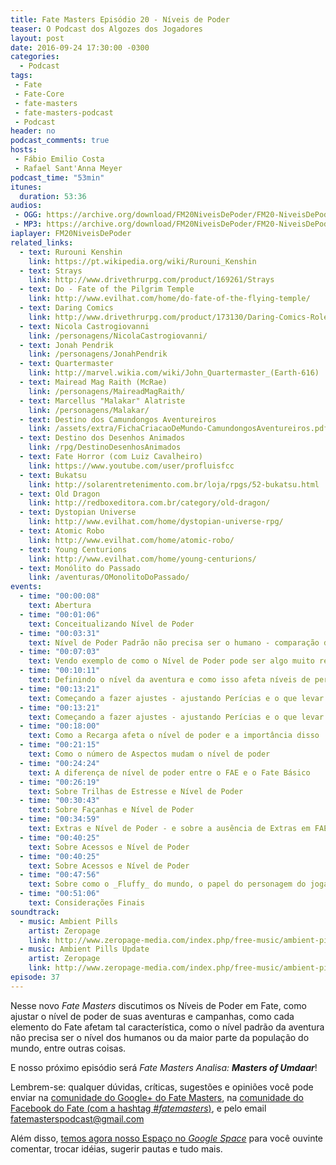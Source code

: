 ```yaml
---
title: Fate Masters Episódio 20 - Níveis de Poder
teaser: O Podcast dos Algozes dos Jogadores
layout: post
date: 2016-09-24 17:30:00 -0300
categories:
  - Podcast
tags:
 - Fate
 - Fate-Core
 - fate-masters
 - fate-masters-podcast
 - Podcast
header: no
podcast_comments: true 
hosts:
 - Fábio Emilio Costa
 - Rafael Sant'Anna Meyer
podcast_time: "53min"
itunes:
  duration: 53:36
audios:
 - OGG: https://archive.org/download/FM20NiveisDePoder/FM20-NiveisDePoder.ogg       
 - MP3: https://archive.org/download/FM20NiveisDePoder/FM20-NiveisDePoder.mp3
iaplayer: FM20NiveisDePoder
related_links:
  - text: Rurouni Kenshin
    link: https://pt.wikipedia.org/wiki/Rurouni_Kenshin
  - text: Strays
    link: http://www.drivethrurpg.com/product/169261/Strays
  - text: Do - Fate of the Pilgrim Temple
    link: http://www.evilhat.com/home/do-fate-of-the-flying-temple/
  - text: Daring Comics
    link: http://www.drivethrurpg.com/product/173130/Daring-Comics-RolePlaying-Game
  - text: Nicola Castrogiovanni
    link: /personagens/NicolaCastrogiovanni/
  - text: Jonah Pendrik
    link: /personagens/JonahPendrik
  - text: Quartermaster
    link: http://marvel.wikia.com/wiki/John_Quartermaster_(Earth-616)
  - text: Mairead Mag Raith (McRae)
    link: /personagens/MaireadMagRaith/
  - text: Marcellus "Malakar" Alatriste
    link: /personagens/Malakar/
  - text: Destino dos Camundongos Aventureiros
    link: /assets/extra/FichaCriacaoDeMundo-CamundongosAventureiros.pdf
  - text: Destino dos Desenhos Animados
    link: /rpg/DestinoDesenhosAnimados
  - text: Fate Horror (com Luiz Cavalheiro)
    link: https://www.youtube.com/user/profluisfcc
  - text: Bukatsu
    link: http://solarentretenimento.com.br/loja/rpgs/52-bukatsu.html
  - text: Old Dragon
    link: http://redboxeditora.com.br/category/old-dragon/
  - text: Dystopian Universe
    link: http://www.evilhat.com/home/dystopian-universe-rpg/
  - text: Atomic Robo
    link: http://www.evilhat.com/home/atomic-robo/
  - text: Young Centurions
    link: http://www.evilhat.com/home/young-centurions/
  - text: Monólito do Passado
    link: /aventuras/OMonolitoDoPassado/
events:
  - time: "00:00:08"
    text: Abertura
  - time: "00:01:06"
    text: Conceitualizando Nível de Poder
  - time: "00:03:31"
    text: Nível de Poder Padrão não precisa ser o humano - comparação de nível relativo
  - time: "00:07:03"
    text: Vendo exemplo de como o Nível de Poder pode ser algo muito relativo (ou _Kuririn vs Goku_ ou _Yahito vs Kenshin_)
  - time: "00:10:11"
    text: Definindo o nível da aventura e como isso afeta níveis de perícias e afins
  - time: "00:13:21"
    text: Começando a fazer ajustes - ajustando Perícias e o que levar em consideração ao definir o Nível de Poder
  - time: "00:13:21"
    text: Começando a fazer ajustes - ajustando Perícias e o que levar em consideração ao definir o Nível de Poder
  - time: "00:18:00"
    text: Como a Recarga afeta o nível de poder e a importância disso
  - time: "00:21:15"
    text: Como o número de Aspectos mudam o nível de poder
  - time: "00:24:24"
    text: A diferença de nível de poder entre o FAE e o Fate Básico
  - time: "00:26:19"
    text: Sobre Trilhas de Estresse e Nível de Poder
  - time: "00:30:43"
    text: Sobre Façanhas e Nível de Poder
  - time: "00:34:59"
    text: Extras e Nível de Poder - e sobre a ausência de Extras em FAE
  - time: "00:40:25"
    text: Sobre Acessos e Nível de Poder
  - time: "00:40:25"
    text: Sobre Acessos e Nível de Poder
  - time: "00:47:56"
    text: Sobre como o _Fluffy_ do mundo, o papel do personagem do jogador e o nível de poder
  - time: "00:51:06"
    text: Considerações Finais
soundtrack:
  - music: Ambient Pills
    artist: Zeropage
    link: http://www.zeropage-media.com/index.php/free-music/ambient-pills
  - music: Ambient Pills Update
    artist: Zeropage
    link: http://www.zeropage-media.com/index.php/free-music/ambient-pills-update
episode: 37
---
```


Nesse novo _Fate Masters_ discutimos os Níveis de Poder em Fate, como ajustar o nível de poder de suas aventuras e campanhas, como cada elemento do Fate afetam tal característica, como o nível padrão da aventura não precisa ser o nível dos humanos ou da maior parte da população do mundo, entre outras coisas.

E nosso próximo episódio será _Fate Masters Analisa: __Masters of Umdaar___!

Lembrem-se: qualquer  dúvidas, críticas, sugestões  e opiniões você pode enviar na [comunidade do Google+ do Fate Masters][gplus], na [comunidade do Facebook do Fate (com a hashtag _#fatemasters_)][fb], e pelo email <fatemasterspodcast@gmail.com>

Além disso, [temos agora nosso Espaço no _Google Space_][spaces] para você ouvinte comentar, trocar idéias, sugerir pautas e tudo mais.

[gplus]: https://plus.google.com/communities/100913016060492249875
[fb]: https://www.facebook.com/groups/faterpgbrasil/
[spaces]: https://goo.gl/spaces/gFqsaUsaSJN1boHH9
